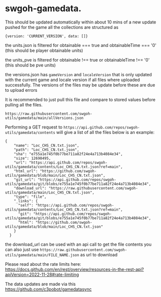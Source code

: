 # swgoh-gamedata.
This should be updated automatically within about 10 mins of a new update pushed for the game
all the collections are structured as 
```
{version: 'CURRENT_VERSION', data: []}
```
the units.json is filtered for obtainable === true and obtainableTime === '0' (this should be player obtainable units)

the units_pve is filtered for obtainable !== true or obtainableTime !== '0' (this should be pve units)

the versions.json has `gameVersion` and `localeVersion` that is only updated with the current game and locale version if all files where uploaded successfully. 
The versions of the files may be update before these are due to upload errors

It is recommended to just pull this file and compare to stored values before pulling all the files.
```
https://raw.githubusercontent.com/swgoh-utils/gamedata/main/allVersions.json
```
Performing a GET request to `https://api.github.com/repos/swgoh-utils/gamedata/contents` will give a list of all the files
below is an example:
```
{
    "name": "Loc_CHS_CN.txt.json",
    "path": "Loc_CHS_CN.txt.json",
    "sha": "e755a1e745f0b77be711a82f24e4a713b4084e34",
    "size": 12698495,
    "url": "https://api.github.com/repos/swgoh-utils/gamedata/contents/Loc_CHS_CN.txt.json?ref=main",
    "html_url": "https://github.com/swgoh-utils/gamedata/blob/main/Loc_CHS_CN.txt.json",
    "git_url": "https://api.github.com/repos/swgoh-utils/gamedata/git/blobs/e755a1e745f0b77be711a82f24e4a713b4084e34",
    "download_url": "https://raw.githubusercontent.com/swgoh-utils/gamedata/main/Loc_CHS_CN.txt.json",
    "type": "file",
    "_links": {
      "self": "https://api.github.com/repos/swgoh-utils/gamedata/contents/Loc_CHS_CN.txt.json?ref=main",
      "git": "https://api.github.com/repos/swgoh-utils/gamedata/git/blobs/e755a1e745f0b77be711a82f24e4a713b4084e34",
      "html": "https://github.com/swgoh-utils/gamedata/blob/main/Loc_CHS_CN.txt.json"
    }
  }
```

the download_url can be used with an api call to get the file contents
you can also just use `https://raw.githubusercontent.com/swgoh-utils/gamedata/main/FILE_NAME.json` as url to download


Please read about the rate limits here:
https://docs.github.com/en/rest/overview/resources-in-the-rest-api?apiVersion=2022-11-28#rate-limiting

The data updates are made via this https://github.com/c3pobot/gamedatasync
